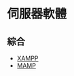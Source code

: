 # 伺服器軟體

## 綜合
* [XAMPP](https://www.apachefriends.org/zh_tw/index.html)
* [MAMP](http://www.mamp.info/en/)
